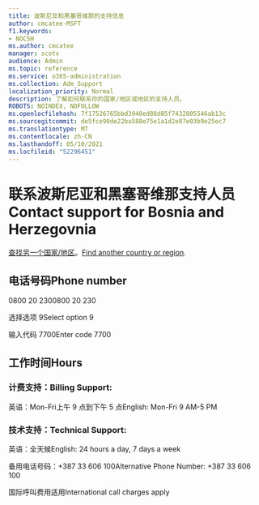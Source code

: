 ```yaml
---
title: 波斯尼亚和黑塞哥维那的支持信息
author: cmcatee-MSFT
f1.keywords:
- NOCSH
ms.author: cmcatee
manager: scotv
audience: Admin
ms.topic: reference
ms.service: o365-administration
ms.collection: Adm_Support
localization_priority: Normal
description: 了解如何联系你的国家/地区或地区的支持人员。
ROBOTS: NOINDEX, NOFOLLOW
ms.openlocfilehash: 7f17526765bbd3940ed88d85f7432805546ab13c
ms.sourcegitcommit: de5fce90de22ba588e75e1a1d2e87e03b9e25ec7
ms.translationtype: MT
ms.contentlocale: zh-CN
ms.lasthandoff: 05/10/2021
ms.locfileid: "52296451"
---
```

# <a name="contact-support-for-bosnia-and-herzegovnia"></a><span data-ttu-id="fa8ff-103">联系波斯尼亚和黑塞哥维那支持人员</span><span class="sxs-lookup"><span data-stu-id="fa8ff-103">Contact support for Bosnia and Herzegovnia</span></span>

<span data-ttu-id="fa8ff-104">[查找另一个国家/地区](../../business-video/get-help-support.md)。</span><span class="sxs-lookup"><span data-stu-id="fa8ff-104">[Find another country or region](../../business-video/get-help-support.md).</span></span>

## <a name="phone-number"></a><span data-ttu-id="fa8ff-105">电话号码</span><span class="sxs-lookup"><span data-stu-id="fa8ff-105">Phone number</span></span>
<span data-ttu-id="fa8ff-106">0800 20 230</span><span class="sxs-lookup"><span data-stu-id="fa8ff-106">0800 20 230</span></span>

<span data-ttu-id="fa8ff-107">选择选项 9</span><span class="sxs-lookup"><span data-stu-id="fa8ff-107">Select option 9</span></span>

<span data-ttu-id="fa8ff-108">输入代码 7700</span><span class="sxs-lookup"><span data-stu-id="fa8ff-108">Enter code 7700</span></span>

## <a name="hours"></a><span data-ttu-id="fa8ff-109">工作时间</span><span class="sxs-lookup"><span data-stu-id="fa8ff-109">Hours</span></span>
### <a name="billing-support"></a><span data-ttu-id="fa8ff-110">计费支持：</span><span class="sxs-lookup"><span data-stu-id="fa8ff-110">Billing Support:</span></span>

<span data-ttu-id="fa8ff-111">英语：Mon-Fri上午 9 点到下午 5 点</span><span class="sxs-lookup"><span data-stu-id="fa8ff-111">English: Mon-Fri 9 AM-5 PM</span></span>

### <a name="technical-support"></a><span data-ttu-id="fa8ff-112">技术支持：</span><span class="sxs-lookup"><span data-stu-id="fa8ff-112">Technical Support:</span></span>

<span data-ttu-id="fa8ff-113">英语：全天候</span><span class="sxs-lookup"><span data-stu-id="fa8ff-113">English: 24 hours a day, 7 days a week</span></span>

<span data-ttu-id="fa8ff-114">备用电话号码：+387 33 606 100</span><span class="sxs-lookup"><span data-stu-id="fa8ff-114">Alternative Phone Number: +387 33 606 100</span></span>

<span data-ttu-id="fa8ff-115">国际呼叫费用适用</span><span class="sxs-lookup"><span data-stu-id="fa8ff-115">International call charges apply</span></span>
